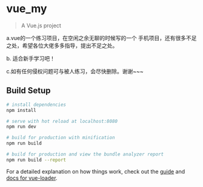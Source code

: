 # vue_my

> A Vue.js project


a.vue的一个练习项目，在空闲之余无聊的时候写的一个 手机项目，还有很多不足之处，希望各位大佬多多指导，提出不足之处。 

b. 适合新手学习吧！

c.如有任何侵权问题可与被人练习，会尽快删除。谢谢~~~

## Build Setup

``` bash
# install dependencies
npm install

# serve with hot reload at localhost:8080
npm run dev

# build for production with minification
npm run build

# build for production and view the bundle analyzer report
npm run build --report
```

For a detailed explanation on how things work, check out the [guide](http://vuejs-templates.github.io/webpack/) and [docs for vue-loader](http://vuejs.github.io/vue-loader).

